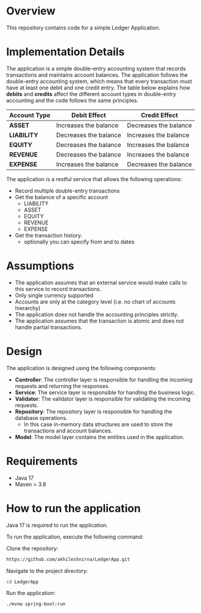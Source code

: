 # Overview

This repository contains code for a simple Ledger Application.


# Implementation Details
The application is a simple double-entry accounting system that records transactions and maintains account balances. The application follows the double-entry accounting system, which means that every transaction must have at least one debit and one credit entry.
The table below explains how **debits** and **credits** affect the different account types in double-entry accounting and the code follows the same principles.

| Account Type   | Debit Effect                         | Credit Effect                        |
|----------------|--------------------------------------|--------------------------------------|
| **ASSET**      | Increases the balance               | Decreases the balance               |
| **LIABILITY**  | Decreases the balance               | Increases the balance               |
| **EQUITY**     | Decreases the balance               | Increases the balance               |
| **REVENUE**    | Decreases the balance               | Increases the balance               |
| **EXPENSE**    | Increases the balance               | Decreases the balance               |


The application is a restful service that allows the following operations:
- Record multiple double-entry transactions
- Get the balance of a specific account
  - LIABILITY
  - ASSET
  - EQUITY
  - REVENUE
  - EXPENSE
- Get the transaction history.
    - optionally you can specify from and to dates

# Assumptions
- The application assumes that an external service would make calls to this service to record transactions.
- Only single currency supported
- Accounts are only at the category level (i.e. no chart of accounts hierarchy)
- The application does not handle the accounting principles strictly.
- The application assumes that the transaction is atomic and does not handle partial transactions.

# Design
The application is designed using the following components:
- **Controller**: The controller layer is responsible for handling the incoming requests and returning the responses.
- **Service**: The service layer is responsible for handling the business logic.
- **Validator**: The validator layer is responsible for validating the incoming requests.
- **Repository**: The repository layer is responsible for handling the database operations.
  - In this case in-memory data structures are used to store the transactions and account balances.
- **Model**: The model layer contains the entities used in the application.
  

# Requirements
- Java 17
- Maven > 3.8

# How to run the application
Java 17 is required to run the application.

To run the application, execute the following command:

Clone the repository:
```bash 
https://github.com/akhileshnirna/LedgerApp.git
```

Navigate to the project directory:
```bash
cd LedgerApp
```

Run the application:
```bash
./mvnw spring-boot:run
```